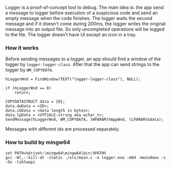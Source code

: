 Logger is a proof-of-concept tool to debug. The main idea is: the app send a message to logger before execution of a suspicious code and send an empty message when the code finishes. The logger waits the second message and if it doesn't come during 200ms, the logger writes the original message into an output file. So only uncompleted operations will be logged to the file. The logger doesn't have UI except an icon in a tray.

### How it works
Before sending messages to a logger, an app should find a window of the logger by `logger-logger-class`. After that the app can send strings to the logger by `WM_COPYDATA`.<br>
```
hLoggerWnd = FindWindow(TEXT("logger-logger-class"), NULL);

if (hLoggerWnd == 0)
	return;

COPYDATASTRUCT data = {0};
data.dwData = <ID>;
data.cbData = <data length in bytes>;
data.lpData = <UTF16LE-string aka wchar_t>;
SendMessage(hLoggerWnd, WM_COPYDATA, (WPARAM)hAppWnd, (LPARAM)&data);
```
Messages with different ids are processed separately.

### How to build by mingw64
```
set PATH=%drive%:\mingw64\mingw64\bin;%PATH%
gcc -Wl,--kill-at -static ./src/main.c -o logger.exe -m64 -mwindows -s -Os -lshlwapi 
```